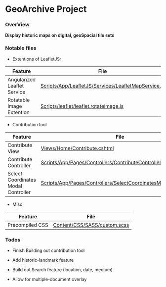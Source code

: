 # GeoArchive Project

### OverView
   **Display historic maps on digital, geoSpacial tile sets**
   
### Notable files
   
   - Extentions of LeafletJS:
   
   | Feature | File |
   | ------ | ------ | 
   | Angularized Leaflet Service | [Scripts/App/LeafletJS/Services/LeafletMapService.js] |
   | Rotatable Image Extention | [Scripts/leaflet/leaflet.rotateimage.js] |

   - Contribution tool
   
   | Feature | File |
   | ------ | ------ | 
   | Contribute View | [Views/Home/Contribute.cshtml] |
   | Contribute Controller | [Scripts/App/Pages/Controllers/ContributeController.js] |
   | Select Coordinates Modal Controller | [Scripts/App/Pages/Controllers/SelectCoordinatesModalController.js] |
   
   - Misc
   
   |Feature | File |
   | ------ | ------|
   | Precompiled CSS |  [Content/CSS/SASS/custom.scss] |
   
   ### Todos
   
   - Finish Building out contribution tool
   
   - Add historic-landmark feature
   
   - Build out Search feature (location, date, medium)
   
   - Allow for multiple-document overlay
   
   [Scripts/App/LeafletJS/Services/LeafletMapService.js]: <https://github.com/kmhoran/geoArchive/blob/master/CrudApp/Scripts/App/LeafletJS/Services/LeafletMapService.js>
   
   [Scripts/leaflet/leaflet.rotateimage.js]: <https://github.com/kmhoran/geoArchive/blob/master/CrudApp/Scripts/leaflet/leaflet.rotateimage.js>
   
   [Views/Home/Contribute.cshtml]: <https://github.com/kmhoran/geoArchive/blob/master/CrudApp/Views/Home/Contribute.cshtml>
  
  [Scripts/App/Pages/Controllers/ContributeController.js]: <https://github.com/kmhoran/geoArchive/blob/master/CrudApp/Scripts/App/Pages/Controllers/ContributeController.js>
   
   [Scripts/App/Pages/Controllers/SelectCoordinatesModalController.js]: <https://github.com/kmhoran/geoArchive/blob/master/CrudApp/Scripts/App/Pages/Controllers/SelectCoordinatesModalController.js>
   
   [Content/CSS/SASS/custom.scss]:
   <https://github.com/kmhoran/geoArchive/blob/master/CrudApp/Content/CSS/SASS/custom.scss>
